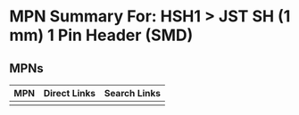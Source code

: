 



# MPN Summary For: HSH1 > JST SH (1 mm) 1 Pin Header (SMD)

## MPNs
  

|MPN|Direct Links|Search Links|
| :--- | :--- | :--- |
||||
